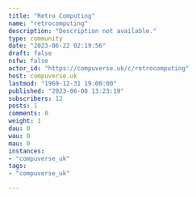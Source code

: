 ```yaml
---
title: "Retro Computing" 
name: "retrocomputing"
description: "Description not available."
type: community
date: "2023-06-22 02:19:56"
draft: false
nsfw: false
actor_id: "https://compuverse.uk/c/retrocomputing"
host: compuverse.uk
lastmod: "1969-12-31 19:00:00"
published: "2023-06-08 13:23:19"
subscribers: 12
posts: 1
comments: 0
weight: 1
dau: 0
wau: 0
mau: 0
instances:
- "compuverse_uk"
tags: 
- "compuverse_uk"

---
```


